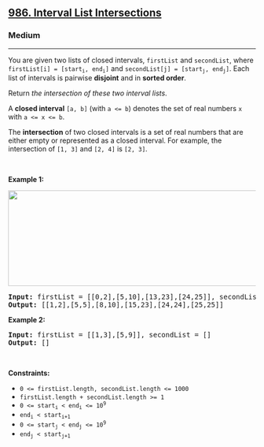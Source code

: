 <h2><a href="https://leetcode.com/problems/interval-list-intersections/">986. Interval List Intersections</a></h2><h3>Medium</h3><hr><div style="user-select: auto;"><p style="user-select: auto;">You are given two lists of closed intervals, <code style="user-select: auto;">firstList</code> and <code style="user-select: auto;">secondList</code>, where <code style="user-select: auto;">firstList[i] = [start<sub style="user-select: auto;">i</sub>, end<sub style="user-select: auto;">i</sub>]</code> and <code style="user-select: auto;">secondList[j] = [start<sub style="user-select: auto;">j</sub>, end<sub style="user-select: auto;">j</sub>]</code>. Each list of intervals is pairwise <strong style="user-select: auto;">disjoint</strong> and in <strong style="user-select: auto;">sorted order</strong>.</p>

<p style="user-select: auto;">Return <em style="user-select: auto;">the intersection of these two interval lists</em>.</p>

<p style="user-select: auto;">A <strong style="user-select: auto;">closed interval</strong> <code style="user-select: auto;">[a, b]</code> (with <code style="user-select: auto;">a &lt;= b</code>) denotes the set of real numbers <code style="user-select: auto;">x</code> with <code style="user-select: auto;">a &lt;= x &lt;= b</code>.</p>

<p style="user-select: auto;">The <strong style="user-select: auto;">intersection</strong> of two closed intervals is a set of real numbers that are either empty or represented as a closed interval. For example, the intersection of <code style="user-select: auto;">[1, 3]</code> and <code style="user-select: auto;">[2, 4]</code> is <code style="user-select: auto;">[2, 3]</code>.</p>

<p style="user-select: auto;">&nbsp;</p>
<p style="user-select: auto;"><strong style="user-select: auto;">Example 1:</strong></p>
<img alt="" src="https://assets.leetcode.com/uploads/2019/01/30/interval1.png" style="width: 700px; height: 194px; user-select: auto;">
<pre style="position: relative; user-select: auto;"><strong style="user-select: auto;">Input:</strong> firstList = [[0,2],[5,10],[13,23],[24,25]], secondList = [[1,5],[8,12],[15,24],[25,26]]
<strong style="user-select: auto;">Output:</strong> [[1,2],[5,5],[8,10],[15,23],[24,24],[25,25]]
<div class="open_grepper_editor" title="Edit &amp; Save To Grepper" style="user-select: auto;"></div></pre>

<p style="user-select: auto;"><strong style="user-select: auto;">Example 2:</strong></p>

<pre style="position: relative; user-select: auto;"><strong style="user-select: auto;">Input:</strong> firstList = [[1,3],[5,9]], secondList = []
<strong style="user-select: auto;">Output:</strong> []
<div class="open_grepper_editor" title="Edit &amp; Save To Grepper" style="user-select: auto;"></div></pre>

<p style="user-select: auto;">&nbsp;</p>
<p style="user-select: auto;"><strong style="user-select: auto;">Constraints:</strong></p>

<ul style="user-select: auto;">
	<li style="user-select: auto;"><code style="user-select: auto;">0 &lt;= firstList.length, secondList.length &lt;= 1000</code></li>
	<li style="user-select: auto;"><code style="user-select: auto;">firstList.length + secondList.length &gt;= 1</code></li>
	<li style="user-select: auto;"><code style="user-select: auto;">0 &lt;= start<sub style="user-select: auto;">i</sub> &lt; end<sub style="user-select: auto;">i</sub> &lt;= 10<sup style="user-select: auto;">9</sup></code></li>
	<li style="user-select: auto;"><code style="user-select: auto;">end<sub style="user-select: auto;">i</sub> &lt; start<sub style="user-select: auto;">i+1</sub></code></li>
	<li style="user-select: auto;"><code style="user-select: auto;">0 &lt;= start<sub style="user-select: auto;">j</sub> &lt; end<sub style="user-select: auto;">j</sub> &lt;= 10<sup style="user-select: auto;">9</sup> </code></li>
	<li style="user-select: auto;"><code style="user-select: auto;">end<sub style="user-select: auto;">j</sub> &lt; start<sub style="user-select: auto;">j+1</sub></code></li>
</ul>
</div>